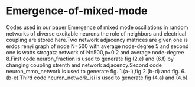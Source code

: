 # Emergence-of-mixed-mode
Codes used in our paper Emergence of mixed mode oscillations in random networks of diverse excitable neurons:the role of neighbors and electrical coupling are stored here.Two network adjacency matrices are given one is erdos renyi graph of node N=500 with average node-degree 5 and second one is watts strogatz network of N=500,p=0.2 and average node-degree 8.First code neuron_fraction is used to generate fig (2.e) and (6.f) by changing coupling strenth and network adjacency.Second code neuron_mmo_network is used to generate fig. 1.(a-l),fig 2.(b-d) and fig. 6.(b-e).Third code neuron_network_isi is used to generate fig (4.a) and (4.b).
